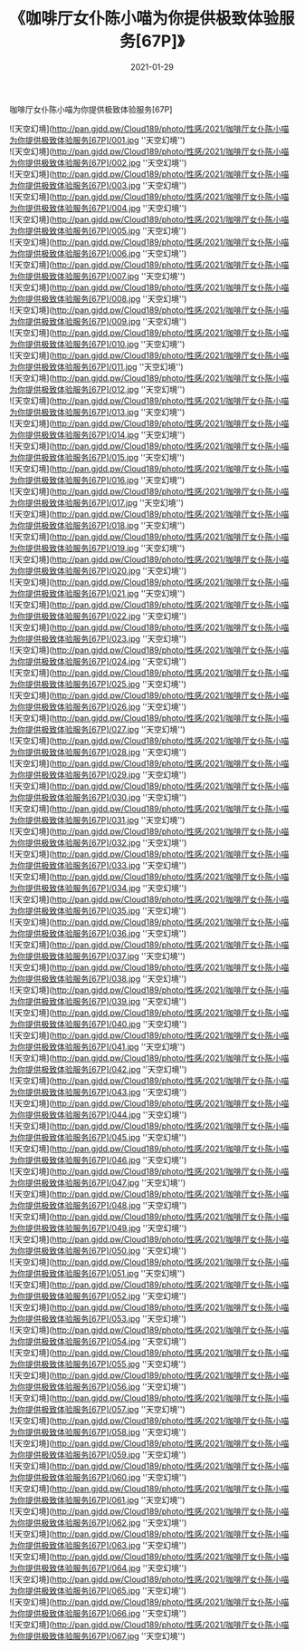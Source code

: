 ﻿---
layout: post
title:  《咖啡厅女仆陈小喵为你提供极致体验服务[67P]》
date:   2021-01-29
img: http://pan.gjdd.pw/Cloud189/photo/性感/2021/咖啡厅女仆陈小喵为你提供极致体验服务[67P]/000.jpg
categories: [美女, 性感, 泳衣]
---

咖啡厅女仆陈小喵为你提供极致体验服务[67P]



![天空幻境](http://pan.gjdd.pw/Cloud189/photo/性感/2021/咖啡厅女仆陈小喵为你提供极致体验服务[67P]/001.jpg ''天空幻境'') <br>
![天空幻境](http://pan.gjdd.pw/Cloud189/photo/性感/2021/咖啡厅女仆陈小喵为你提供极致体验服务[67P]/002.jpg ''天空幻境'') <br>
![天空幻境](http://pan.gjdd.pw/Cloud189/photo/性感/2021/咖啡厅女仆陈小喵为你提供极致体验服务[67P]/003.jpg ''天空幻境'') <br>
![天空幻境](http://pan.gjdd.pw/Cloud189/photo/性感/2021/咖啡厅女仆陈小喵为你提供极致体验服务[67P]/004.jpg ''天空幻境'') <br>
![天空幻境](http://pan.gjdd.pw/Cloud189/photo/性感/2021/咖啡厅女仆陈小喵为你提供极致体验服务[67P]/005.jpg ''天空幻境'') <br>
![天空幻境](http://pan.gjdd.pw/Cloud189/photo/性感/2021/咖啡厅女仆陈小喵为你提供极致体验服务[67P]/006.jpg ''天空幻境'') <br>
![天空幻境](http://pan.gjdd.pw/Cloud189/photo/性感/2021/咖啡厅女仆陈小喵为你提供极致体验服务[67P]/007.jpg ''天空幻境'') <br>
![天空幻境](http://pan.gjdd.pw/Cloud189/photo/性感/2021/咖啡厅女仆陈小喵为你提供极致体验服务[67P]/008.jpg ''天空幻境'') <br>
![天空幻境](http://pan.gjdd.pw/Cloud189/photo/性感/2021/咖啡厅女仆陈小喵为你提供极致体验服务[67P]/009.jpg ''天空幻境'') <br>
![天空幻境](http://pan.gjdd.pw/Cloud189/photo/性感/2021/咖啡厅女仆陈小喵为你提供极致体验服务[67P]/010.jpg ''天空幻境'') <br>
![天空幻境](http://pan.gjdd.pw/Cloud189/photo/性感/2021/咖啡厅女仆陈小喵为你提供极致体验服务[67P]/011.jpg ''天空幻境'') <br>
![天空幻境](http://pan.gjdd.pw/Cloud189/photo/性感/2021/咖啡厅女仆陈小喵为你提供极致体验服务[67P]/012.jpg ''天空幻境'') <br>
![天空幻境](http://pan.gjdd.pw/Cloud189/photo/性感/2021/咖啡厅女仆陈小喵为你提供极致体验服务[67P]/013.jpg ''天空幻境'') <br>
![天空幻境](http://pan.gjdd.pw/Cloud189/photo/性感/2021/咖啡厅女仆陈小喵为你提供极致体验服务[67P]/014.jpg ''天空幻境'') <br>
![天空幻境](http://pan.gjdd.pw/Cloud189/photo/性感/2021/咖啡厅女仆陈小喵为你提供极致体验服务[67P]/015.jpg ''天空幻境'') <br>
![天空幻境](http://pan.gjdd.pw/Cloud189/photo/性感/2021/咖啡厅女仆陈小喵为你提供极致体验服务[67P]/016.jpg ''天空幻境'') <br>
![天空幻境](http://pan.gjdd.pw/Cloud189/photo/性感/2021/咖啡厅女仆陈小喵为你提供极致体验服务[67P]/017.jpg ''天空幻境'') <br>
![天空幻境](http://pan.gjdd.pw/Cloud189/photo/性感/2021/咖啡厅女仆陈小喵为你提供极致体验服务[67P]/018.jpg ''天空幻境'') <br>
![天空幻境](http://pan.gjdd.pw/Cloud189/photo/性感/2021/咖啡厅女仆陈小喵为你提供极致体验服务[67P]/019.jpg ''天空幻境'') <br>
![天空幻境](http://pan.gjdd.pw/Cloud189/photo/性感/2021/咖啡厅女仆陈小喵为你提供极致体验服务[67P]/020.jpg ''天空幻境'') <br>
![天空幻境](http://pan.gjdd.pw/Cloud189/photo/性感/2021/咖啡厅女仆陈小喵为你提供极致体验服务[67P]/021.jpg ''天空幻境'') <br>
![天空幻境](http://pan.gjdd.pw/Cloud189/photo/性感/2021/咖啡厅女仆陈小喵为你提供极致体验服务[67P]/022.jpg ''天空幻境'') <br>
![天空幻境](http://pan.gjdd.pw/Cloud189/photo/性感/2021/咖啡厅女仆陈小喵为你提供极致体验服务[67P]/023.jpg ''天空幻境'') <br>
![天空幻境](http://pan.gjdd.pw/Cloud189/photo/性感/2021/咖啡厅女仆陈小喵为你提供极致体验服务[67P]/024.jpg ''天空幻境'') <br>
![天空幻境](http://pan.gjdd.pw/Cloud189/photo/性感/2021/咖啡厅女仆陈小喵为你提供极致体验服务[67P]/025.jpg ''天空幻境'') <br>
![天空幻境](http://pan.gjdd.pw/Cloud189/photo/性感/2021/咖啡厅女仆陈小喵为你提供极致体验服务[67P]/026.jpg ''天空幻境'') <br>
![天空幻境](http://pan.gjdd.pw/Cloud189/photo/性感/2021/咖啡厅女仆陈小喵为你提供极致体验服务[67P]/027.jpg ''天空幻境'') <br>
![天空幻境](http://pan.gjdd.pw/Cloud189/photo/性感/2021/咖啡厅女仆陈小喵为你提供极致体验服务[67P]/028.jpg ''天空幻境'') <br>
![天空幻境](http://pan.gjdd.pw/Cloud189/photo/性感/2021/咖啡厅女仆陈小喵为你提供极致体验服务[67P]/029.jpg ''天空幻境'') <br>
![天空幻境](http://pan.gjdd.pw/Cloud189/photo/性感/2021/咖啡厅女仆陈小喵为你提供极致体验服务[67P]/030.jpg ''天空幻境'') <br>
![天空幻境](http://pan.gjdd.pw/Cloud189/photo/性感/2021/咖啡厅女仆陈小喵为你提供极致体验服务[67P]/031.jpg ''天空幻境'') <br>
![天空幻境](http://pan.gjdd.pw/Cloud189/photo/性感/2021/咖啡厅女仆陈小喵为你提供极致体验服务[67P]/032.jpg ''天空幻境'') <br>
![天空幻境](http://pan.gjdd.pw/Cloud189/photo/性感/2021/咖啡厅女仆陈小喵为你提供极致体验服务[67P]/033.jpg ''天空幻境'') <br>
![天空幻境](http://pan.gjdd.pw/Cloud189/photo/性感/2021/咖啡厅女仆陈小喵为你提供极致体验服务[67P]/034.jpg ''天空幻境'') <br>
![天空幻境](http://pan.gjdd.pw/Cloud189/photo/性感/2021/咖啡厅女仆陈小喵为你提供极致体验服务[67P]/035.jpg ''天空幻境'') <br>
![天空幻境](http://pan.gjdd.pw/Cloud189/photo/性感/2021/咖啡厅女仆陈小喵为你提供极致体验服务[67P]/036.jpg ''天空幻境'') <br>
![天空幻境](http://pan.gjdd.pw/Cloud189/photo/性感/2021/咖啡厅女仆陈小喵为你提供极致体验服务[67P]/037.jpg ''天空幻境'') <br>
![天空幻境](http://pan.gjdd.pw/Cloud189/photo/性感/2021/咖啡厅女仆陈小喵为你提供极致体验服务[67P]/038.jpg ''天空幻境'') <br>
![天空幻境](http://pan.gjdd.pw/Cloud189/photo/性感/2021/咖啡厅女仆陈小喵为你提供极致体验服务[67P]/039.jpg ''天空幻境'') <br>
![天空幻境](http://pan.gjdd.pw/Cloud189/photo/性感/2021/咖啡厅女仆陈小喵为你提供极致体验服务[67P]/040.jpg ''天空幻境'') <br>
![天空幻境](http://pan.gjdd.pw/Cloud189/photo/性感/2021/咖啡厅女仆陈小喵为你提供极致体验服务[67P]/041.jpg ''天空幻境'') <br>
![天空幻境](http://pan.gjdd.pw/Cloud189/photo/性感/2021/咖啡厅女仆陈小喵为你提供极致体验服务[67P]/042.jpg ''天空幻境'') <br>
![天空幻境](http://pan.gjdd.pw/Cloud189/photo/性感/2021/咖啡厅女仆陈小喵为你提供极致体验服务[67P]/043.jpg ''天空幻境'') <br>
![天空幻境](http://pan.gjdd.pw/Cloud189/photo/性感/2021/咖啡厅女仆陈小喵为你提供极致体验服务[67P]/044.jpg ''天空幻境'') <br>
![天空幻境](http://pan.gjdd.pw/Cloud189/photo/性感/2021/咖啡厅女仆陈小喵为你提供极致体验服务[67P]/045.jpg ''天空幻境'') <br>
![天空幻境](http://pan.gjdd.pw/Cloud189/photo/性感/2021/咖啡厅女仆陈小喵为你提供极致体验服务[67P]/046.jpg ''天空幻境'') <br>
![天空幻境](http://pan.gjdd.pw/Cloud189/photo/性感/2021/咖啡厅女仆陈小喵为你提供极致体验服务[67P]/047.jpg ''天空幻境'') <br>
![天空幻境](http://pan.gjdd.pw/Cloud189/photo/性感/2021/咖啡厅女仆陈小喵为你提供极致体验服务[67P]/048.jpg ''天空幻境'') <br>
![天空幻境](http://pan.gjdd.pw/Cloud189/photo/性感/2021/咖啡厅女仆陈小喵为你提供极致体验服务[67P]/049.jpg ''天空幻境'') <br>
![天空幻境](http://pan.gjdd.pw/Cloud189/photo/性感/2021/咖啡厅女仆陈小喵为你提供极致体验服务[67P]/050.jpg ''天空幻境'') <br>
![天空幻境](http://pan.gjdd.pw/Cloud189/photo/性感/2021/咖啡厅女仆陈小喵为你提供极致体验服务[67P]/051.jpg ''天空幻境'') <br>
![天空幻境](http://pan.gjdd.pw/Cloud189/photo/性感/2021/咖啡厅女仆陈小喵为你提供极致体验服务[67P]/052.jpg ''天空幻境'') <br>
![天空幻境](http://pan.gjdd.pw/Cloud189/photo/性感/2021/咖啡厅女仆陈小喵为你提供极致体验服务[67P]/053.jpg ''天空幻境'') <br>
![天空幻境](http://pan.gjdd.pw/Cloud189/photo/性感/2021/咖啡厅女仆陈小喵为你提供极致体验服务[67P]/054.jpg ''天空幻境'') <br>
![天空幻境](http://pan.gjdd.pw/Cloud189/photo/性感/2021/咖啡厅女仆陈小喵为你提供极致体验服务[67P]/055.jpg ''天空幻境'') <br>
![天空幻境](http://pan.gjdd.pw/Cloud189/photo/性感/2021/咖啡厅女仆陈小喵为你提供极致体验服务[67P]/056.jpg ''天空幻境'') <br>
![天空幻境](http://pan.gjdd.pw/Cloud189/photo/性感/2021/咖啡厅女仆陈小喵为你提供极致体验服务[67P]/057.jpg ''天空幻境'') <br>
![天空幻境](http://pan.gjdd.pw/Cloud189/photo/性感/2021/咖啡厅女仆陈小喵为你提供极致体验服务[67P]/058.jpg ''天空幻境'') <br>
![天空幻境](http://pan.gjdd.pw/Cloud189/photo/性感/2021/咖啡厅女仆陈小喵为你提供极致体验服务[67P]/059.jpg ''天空幻境'') <br>
![天空幻境](http://pan.gjdd.pw/Cloud189/photo/性感/2021/咖啡厅女仆陈小喵为你提供极致体验服务[67P]/060.jpg ''天空幻境'') <br>
![天空幻境](http://pan.gjdd.pw/Cloud189/photo/性感/2021/咖啡厅女仆陈小喵为你提供极致体验服务[67P]/061.jpg ''天空幻境'') <br>
![天空幻境](http://pan.gjdd.pw/Cloud189/photo/性感/2021/咖啡厅女仆陈小喵为你提供极致体验服务[67P]/062.jpg ''天空幻境'') <br>
![天空幻境](http://pan.gjdd.pw/Cloud189/photo/性感/2021/咖啡厅女仆陈小喵为你提供极致体验服务[67P]/063.jpg ''天空幻境'') <br>
![天空幻境](http://pan.gjdd.pw/Cloud189/photo/性感/2021/咖啡厅女仆陈小喵为你提供极致体验服务[67P]/064.jpg ''天空幻境'') <br>
![天空幻境](http://pan.gjdd.pw/Cloud189/photo/性感/2021/咖啡厅女仆陈小喵为你提供极致体验服务[67P]/065.jpg ''天空幻境'') <br>
![天空幻境](http://pan.gjdd.pw/Cloud189/photo/性感/2021/咖啡厅女仆陈小喵为你提供极致体验服务[67P]/066.jpg ''天空幻境'') <br>
![天空幻境](http://pan.gjdd.pw/Cloud189/photo/性感/2021/咖啡厅女仆陈小喵为你提供极致体验服务[67P]/067.jpg ''天空幻境'') <br>